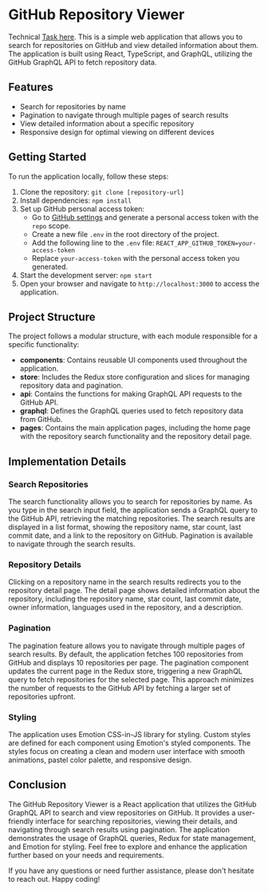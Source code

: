 # GitHub Repository Viewer

Technical [Task here](https://docs.google.com/document/d/1hmjmmSZOwY-XCAJmEeAfxS-mV-4LdKuD5j0lnD_NPd4/view). This is a simple web application that allows you to search for repositories on GitHub and view detailed information about them. The application is built using React, TypeScript, and GraphQL, utilizing the GitHub GraphQL API to fetch repository data.

## Features

- Search for repositories by name
- Pagination to navigate through multiple pages of search results
- View detailed information about a specific repository
- Responsive design for optimal viewing on different devices

## Getting Started

To run the application locally, follow these steps:

1. Clone the repository: `git clone [repository-url]`
2. Install dependencies: `npm install`
3. Set up GitHub personal access token:
   - Go to [GitHub settings](https://github.com/settings/tokens) and generate a personal access token with the `repo` scope.
   - Create a new file `.env` in the root directory of the project.
   - Add the following line to the `.env` file: `REACT_APP_GITHUB_TOKEN=your-access-token`
   - Replace `your-access-token` with the personal access token you generated.
4. Start the development server: `npm start`
5. Open your browser and navigate to `http://localhost:3000` to access the application.

## Project Structure

The project follows a modular structure, with each module responsible for a specific functionality:

- **components**: Contains reusable UI components used throughout the application.
- **store**: Includes the Redux store configuration and slices for managing repository data and pagination.
- **api**: Contains the functions for making GraphQL API requests to the GitHub API.
- **graphql**: Defines the GraphQL queries used to fetch repository data from GitHub.
- **pages**: Contains the main application pages, including the home page with the repository search functionality and the repository detail page.

## Implementation Details

### Search Repositories

The search functionality allows you to search for repositories by name. As you type in the search input field, the application sends a GraphQL query to the GitHub API, retrieving the matching repositories. The search results are displayed in a list format, showing the repository name, star count, last commit date, and a link to the repository on GitHub. Pagination is available to navigate through the search results.

### Repository Details

Clicking on a repository name in the search results redirects you to the repository detail page. The detail page shows detailed information about the repository, including the repository name, star count, last commit date, owner information, languages used in the repository, and a description.

### Pagination

The pagination feature allows you to navigate through multiple pages of search results. By default, the application fetches 100 repositories from GitHub and displays 10 repositories per page. The pagination component updates the current page in the Redux store, triggering a new GraphQL query to fetch repositories for the selected page. This approach minimizes the number of requests to the GitHub API by fetching a larger set of repositories upfront.

### Styling

The application uses Emotion CSS-in-JS library for styling. Custom styles are defined for each component using Emotion's styled components. The styles focus on creating a clean and modern user interface with smooth animations, pastel color palette, and responsive design.

## Conclusion

The GitHub Repository Viewer is a React application that utilizes the GitHub GraphQL API to search and view repositories on GitHub. It provides a user-friendly interface for searching repositories, viewing their details, and navigating through search results using pagination. The application demonstrates the usage of GraphQL queries, Redux for state management, and Emotion for styling. Feel free to explore and enhance the application further based on your needs and requirements.

If you have any questions or need further assistance, please don't hesitate to reach out. Happy coding!
